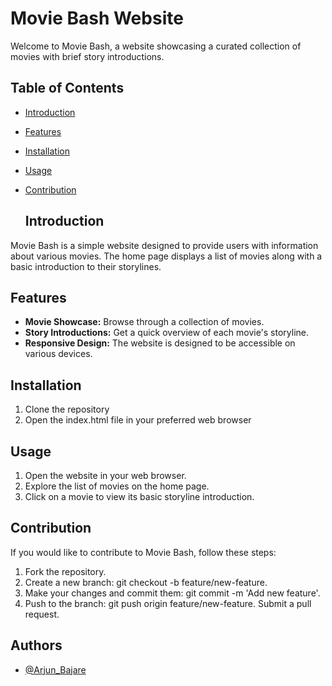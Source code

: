 # Movie Bash Website

Welcome to Movie Bash, a website showcasing a curated collection of movies with brief story introductions.

## Table of Contents
- [Introduction](#introduction)
- [Features](#features)
- [Installation](#installation)
- [Usage](#usage)
- [Contribution](#contribution)


  ## Introduction

Movie Bash is a simple website designed to provide users with information about various movies. The home page displays a list of movies along with a basic introduction to their storylines.

## Features

- **Movie Showcase:** Browse through a collection of movies.
- **Story Introductions:** Get a quick overview of each movie's storyline.
- **Responsive Design:** The website is designed to be accessible on various devices.



## Installation

1. Clone the repository
2. Open the index.html file in your preferred web browser

## Usage
1. Open the website in your web browser.
2. Explore the list of movies on the home page.
3. Click on a movie to view its basic storyline introduction.


## Contribution
If you would like to contribute to Movie Bash, follow these steps:

1. Fork the repository.
2. Create a new branch: git checkout -b feature/new-feature.
3. Make your changes and commit them: git commit -m 'Add new      feature'.
4. Push to the branch: git push origin feature/new-feature.
Submit a pull request.

## Authors

- [@Arjun_Bajare](https://github.com/ArjunB126)



